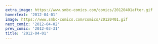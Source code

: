 ```yaml
---
extra_image: https://www.smbc-comics.com/comics/20120401after.gif
hovertext: '2012-04-01'
image: https://www.smbc-comics.com/comics/20120401.gif
next_comic: '2012-04-02'
prev_comic: '2012-03-31'
title: '2012-04-01'
---
```


